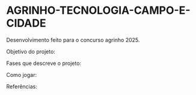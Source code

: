 # AGRINHO-TECNOLOGIA-CAMPO-E-CIDADE
Desenvolvimento feito para o concurso agrinho  2025.

Objetivo do projeto:



Fases que descreve o projeto:



Como jogar:




Referências:

